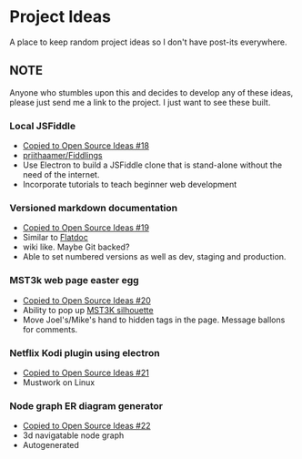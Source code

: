 # Project Ideas
A place to keep random project ideas so I don't have post-its everywhere.

## NOTE
Anyone who stumbles upon this and decides to develop any of these ideas, please just send me a link to the project.  I just want to see these built.

### Local JSFiddle
  * [Copied to Open Source Ideas #18](https://github.com/mikaelbr/open-source-ideas/issues/18)
  * [priithaamer/Fiddlings](https://github.com/priithaamer/Fiddlings)
  * Use Electron to build a JSFiddle clone that is stand-alone without the need of the internet.
  * Incorporate tutorials to teach beginner web development

### Versioned markdown documentation 
  * [Copied to Open Source Ideas #19](https://github.com/mikaelbr/open-source-ideas/issues/19)
  * Similar to [Flatdoc](http://ricostacruz.com/flatdoc/)
  * wiki like.  Maybe Git backed?
  * Able to set numbered versions as well as dev, staging and production.

### MST3k web page easter egg 
  * [Copied to Open Source Ideas #20](https://github.com/mikaelbr/open-source-ideas/issues/20)
  * Ability to pop up [MST3K silhouette](https://telewyzory.files.wordpress.com/2011/04/mst3k.gif)
  * Move Joel's/Mike's hand to hidden tags in the page.  Message ballons for comments.

### Netflix Kodi plugin using electron
  * [Copied to Open Source Ideas #21](https://github.com/mikaelbr/open-source-ideas/issues/21)
  * Mustwork on Linux

### Node graph ER diagram generator 
  * [Copied to Open Source Ideas #22](https://github.com/mikaelbr/open-source-ideas/issues/22)
  * 3d navigatable node graph
  * Autogenerated
